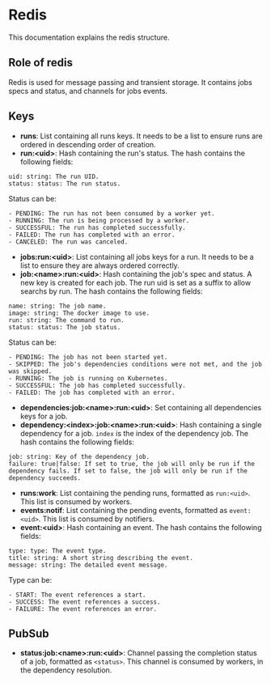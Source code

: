 # Redis
This documentation explains the redis structure.

## Role of redis
Redis is used for message passing and transient storage. It contains jobs specs and status, and channels for jobs events.

## Keys
- **runs**: List containing all runs keys. It needs to be a list to ensure runs are ordered in descending order of creation.
- **run:\<uid\>**: Hash containing the run's status. The hash contains the following fields:
```
uid: string: The run UID.
status: status: The run status.
```
Status can be:
```
- PENDING: The run has not been consumed by a worker yet.
- RUNNING: The run is being processed by a worker.
- SUCCESSFUL: The run has completed successfully.
- FAILED: The run has completed with an error.
- CANCELED: The run was canceled.
```
- **jobs:run:\<uid\>**: List containing all jobs keys for a run. It needs to be a list to ensure they are always ordered correctly.
- **job:\<name\>:run:\<uid\>**: Hash containing the job's spec and status. A new key is created for each job. The run uid is set as a suffix to allow searchs by run. The hash contains the following fields:
```
name: string: The job name.
image: string: The docker image to use.
run: string: The command to run.
status: status: The job status.
```
Status can be:
```
- PENDING: The job has not been started yet.
- SKIPPED: The job's dependencies conditions were not met, and the job was skipped.
- RUNNING: The job is running on Kubernetes.
- SUCCESSFUL: The job has completed successfully.
- FAILED: The job has completed with an error.
```
- **dependencies:job:\<name\>:run:\<uid\>**: Set containing all dependencies keys for a job.
- **dependency:\<index\>:job:\<name\>:run:\<uid\>**: Hash containing a single dependency for a job. `index` is the index of the dependency job. The hash contains the following fields:
```
job: string: Key of the dependency job.
failure: true|false: If set to true, the job will only be run if the dependency fails. If set to false, the job will only be run if the dependency succeeds.
```
- **runs:work**: List containing the pending runs, formatted as `run:<uid>`. This list is consumed by workers.
- **events:notif**: List containing the pending events, formatted as `event:<uid>`. This list is consumed by notifiers.
- **event:\<uid\>**: Hash containing an event. The hash contains the following fields:
```
type: type: The event type.
title: string: A short string describing the event.
message: string: The detailed event message.
```
Type can be:
```
- START: The event references a start.
- SUCCESS: The event references a success.
- FAILURE: The event references an error.
```

## PubSub
- **status:job:\<name\>:run:\<uid\>**: Channel passing the completion status of a job, formatted as `<status>`. This channel is consumed by workers, in the dependency resolution.

